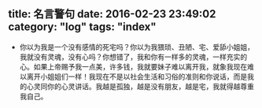 title: 名言警句
date: 2016-02-23 23:49:02
category: "log"
tags: "index"
---
- 你以为我是一个没有感情的死宅吗？你以为我猥琐、丑陋、宅、爱舔小姐姐，我就没有灵魂，没有心吗？你想错了，我和你有一样多的灵魂，一样充实的心。如果上帝赐予我一点美，许多钱，我就要妹子难以离开我，就象我现在难以离开小姐姐们一样！我现在不是以社会生活和习俗的准则和你说话，而是我的心灵同你的心灵讲话。我越是孤独，越是没有朋友，越是宅，我就得越尊重我自己。
